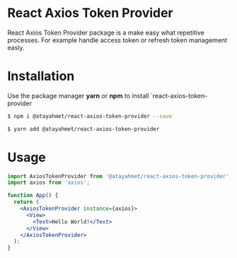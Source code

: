 # React Axios Token Provider

React Axios Token Provider package is a make easy what repetitive processes. For example handle access token or refresh token management easly.

# Installation

Use the package manager **yarn** or **npm** to install `react-axios-token-provider

```sh
$ npm i @atayahmet/react-axios-token-provider --save
```

```sh
$ yarn add @atayahmet/react-axios-token-provider
```


# Usage

```jsx
import AxiosTokenProvider from '@atayahmet/react-axios-token-provider';
import axios from 'axios';

function App() {
  return (
    <AxiosTokenProvider instance={axios}>
      <View>
        <Text>Hello World!</Text>
      </View>
    </AxiosTokenProvider>
  );
}
```
